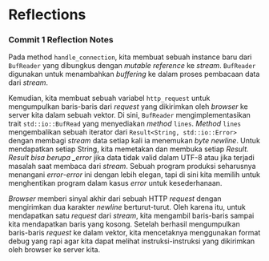# Reflections

### Commit 1 Reflection Notes

Pada method `handle_connection`, kita membuat sebuah instance baru dari `BufReader` yang dibungkus dengan _mutable reference_ ke _stream_. `BufReader` digunakan untuk menambahkan _buffering_ ke dalam proses pembacaan data dari _stream_.

Kemudian, kita membuat sebuah variabel `http_request` untuk mengumpulkan baris-baris dari _request_ yang dikirimkan oleh _browser_ ke server kita dalam sebuah vektor. Di sini, `BufReader` mengimplementasikan trait `std::io::BufRead` yang menyediakan _method_ `lines`. _Method_ `lines` mengembalikan sebuah iterator dari `Result<String, std::io::Error>` dengan membagi _stream_ data setiap kali ia menemukan _byte newline_. Untuk mendapatkan setiap String, kita memetakan dan membuka setiap _Result. Result bisa berupa \_error_ jika data tidak valid dalam UTF-8 atau jika terjadi masalah saat membaca dari _stream_. Sebuah program produksi seharusnya menangani _error_-_error_ ini dengan lebih elegan, tapi di sini kita memilih untuk menghentikan program dalam kasus _error_ untuk kesederhanaan.

_Browser_ memberi sinyal akhir dari sebuah HTTP _request_ dengan mengirimkan dua karakter _newline_ berturut-turut. Oleh karena itu, untuk mendapatkan satu _request_ dari _stream_, kita mengambil baris-baris sampai kita mendapatkan baris yang kosong. Setelah berhasil mengumpulkan baris-baris _request_ ke dalam vektor, kita mencetaknya menggunakan format debug yang rapi agar kita dapat melihat instruksi-instruksi yang dikirimkan oleh browser ke server kita.

